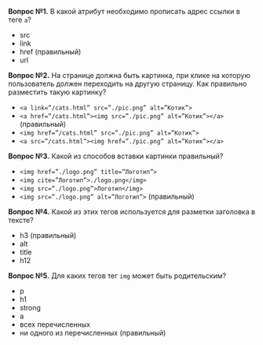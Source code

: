 ﻿**Вопрос №1.** В какой атрибут необходимо прописать адрес ссылки в теге `a`?

* src
* link
* href (правильный)
* url

**Вопрос №2.** На странице должна быть картинка, при клике на которую пользователь должен переходить на другую страницу. Как правильно разместить такую картинку?

* `<a link=”/cats.html” src=”./pic.png” alt=”Котик”>`
* `<a href=”/cats.html”><img src=”./pic.png” alt=”Котик”></a>` (правильный)
* `<img href=”/cats.html” src=”./pic.png” alt=”Котик”>`
* `<a src=”/cats.html”><img href=”./pic.png” alt=”Котик”></a>`

**Вопрос №3.** Какой из способов вставки картинки правильный?

* `<img href=”./logo.png” title=”Логотип”>`
* `<img cite=”Логотип”>./logo.png</img>`
* `<img src=”./logo.png”>Логотип</img>`
* `<img src=”./logo.png” alt=”Логотип”>` (правильный)

**Вопрос №4.** Какой из этих тегов используется для разметки заголовка в тексте?

* h3 (правильный)
* alt
* title
* h12

**Вопрос №5.** Для каких тегов тег `img` может быть родительским?

* p
* h1
* strong
* a
* всех перечисленных
* ни одного из перечисленных (правильный)


